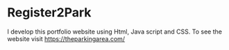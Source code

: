 # Register2Park
I develop this portfolio website using Html, Java script and CSS. To see the website visit https://theparkingarea.com/
